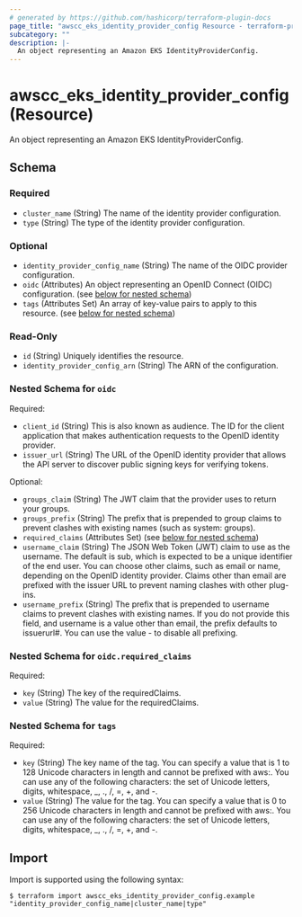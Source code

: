 ```yaml
---
# generated by https://github.com/hashicorp/terraform-plugin-docs
page_title: "awscc_eks_identity_provider_config Resource - terraform-provider-awscc"
subcategory: ""
description: |-
  An object representing an Amazon EKS IdentityProviderConfig.
---
```


# awscc_eks_identity_provider_config (Resource)

An object representing an Amazon EKS IdentityProviderConfig.



<!-- schema generated by tfplugindocs -->
## Schema

### Required

- `cluster_name` (String) The name of the identity provider configuration.
- `type` (String) The type of the identity provider configuration.

### Optional

- `identity_provider_config_name` (String) The name of the OIDC provider configuration.
- `oidc` (Attributes) An object representing an OpenID Connect (OIDC) configuration. (see [below for nested schema](#nestedatt--oidc))
- `tags` (Attributes Set) An array of key-value pairs to apply to this resource. (see [below for nested schema](#nestedatt--tags))

### Read-Only

- `id` (String) Uniquely identifies the resource.
- `identity_provider_config_arn` (String) The ARN of the configuration.

<a id="nestedatt--oidc"></a>
### Nested Schema for `oidc`

Required:

- `client_id` (String) This is also known as audience. The ID for the client application that makes authentication requests to the OpenID identity provider.
- `issuer_url` (String) The URL of the OpenID identity provider that allows the API server to discover public signing keys for verifying tokens.

Optional:

- `groups_claim` (String) The JWT claim that the provider uses to return your groups.
- `groups_prefix` (String) The prefix that is prepended to group claims to prevent clashes with existing names (such as system: groups).
- `required_claims` (Attributes Set) (see [below for nested schema](#nestedatt--oidc--required_claims))
- `username_claim` (String) The JSON Web Token (JWT) claim to use as the username. The default is sub, which is expected to be a unique identifier of the end user. You can choose other claims, such as email or name, depending on the OpenID identity provider. Claims other than email are prefixed with the issuer URL to prevent naming clashes with other plug-ins.
- `username_prefix` (String) The prefix that is prepended to username claims to prevent clashes with existing names. If you do not provide this field, and username is a value other than email, the prefix defaults to issuerurl#. You can use the value - to disable all prefixing.

<a id="nestedatt--oidc--required_claims"></a>
### Nested Schema for `oidc.required_claims`

Required:

- `key` (String) The key of the requiredClaims.
- `value` (String) The value for the requiredClaims.



<a id="nestedatt--tags"></a>
### Nested Schema for `tags`

Required:

- `key` (String) The key name of the tag. You can specify a value that is 1 to 128 Unicode characters in length and cannot be prefixed with aws:. You can use any of the following characters: the set of Unicode letters, digits, whitespace, _, ., /, =, +, and -.
- `value` (String) The value for the tag. You can specify a value that is 0 to 256 Unicode characters in length and cannot be prefixed with aws:. You can use any of the following characters: the set of Unicode letters, digits, whitespace, _, ., /, =, +, and -.

## Import

Import is supported using the following syntax:

```shell
$ terraform import awscc_eks_identity_provider_config.example "identity_provider_config_name|cluster_name|type"
```
